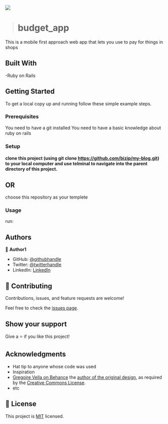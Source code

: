 
![](https://img.shields.io/badge/Microverse-blueviolet)
> # budget_app
This is a mobile first approach web app that lets you use to pay for things in shops 

## Built With

-Ruby on Rails

## Getting Started

To get a local copy up and running follow these simple example steps.

### Prerequisites

You need to have a git installed
You need to have a basic knowledge about ruby on rails

### Setup

#### clone this project (using git clone https://github.com/bizip/my-blog.git) to your local computer and use telminal to navigate into the parent directory of this project.

## OR
choose this repository as your templete


### Usage

run: 

## Authors

👤 **Author1**

- GitHub: [@githubhandle](https://github.com/bizip)
- Twitter: [@twitterhandle](https://twitter.com/BizimunguPasca9)
- LinkedIn: [LinkedIn](www.linkedin.com/in/bizimungu)

## 🤝 Contributing

Contributions, issues, and feature requests are welcome!

Feel free to check the [issues page](../../issues/).

## Show your support

Give a ⭐️ if you like this project!

## Acknowledgments

- Hat tip to anyone whose code was used
- Inspiration
- [Gregoire Vella on Behance](https://www.behance.net/sakwadesignstudio) the [author of the original design](https://www.behance.net/gallery/19759151/Snapscan-iOs-design-and-branding?tracking_source=), as required by the [Creative Commons License](https://creativecommons.org/licenses/).
- etc

## 📝 License

This project is [MIT](./MIT.md) licensed.

